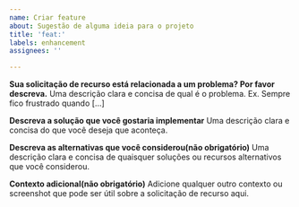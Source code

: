 ```yaml
---
name: Criar feature
about: Sugestão de alguma ideia para o projeto
title: 'feat:'
labels: enhancement
assignees: ''

---
```


**Sua solicitação de recurso está relacionada a um problema? Por favor descreva.**
Uma descrição clara e concisa de qual é o problema. Ex. Sempre fico frustrado quando [...] 

**Descreva a solução que você gostaria implementar**
Uma descrição clara e concisa do que você deseja que aconteça.

**Descreva as alternativas que você considerou(não obrigatório)**
Uma descrição clara e concisa de quaisquer soluções ou recursos alternativos que você considerou. 

**Contexto adicional(não obrigatório)**
Adicione qualquer outro contexto ou screenshot que pode ser útil sobre a solicitação de recurso aqui.
